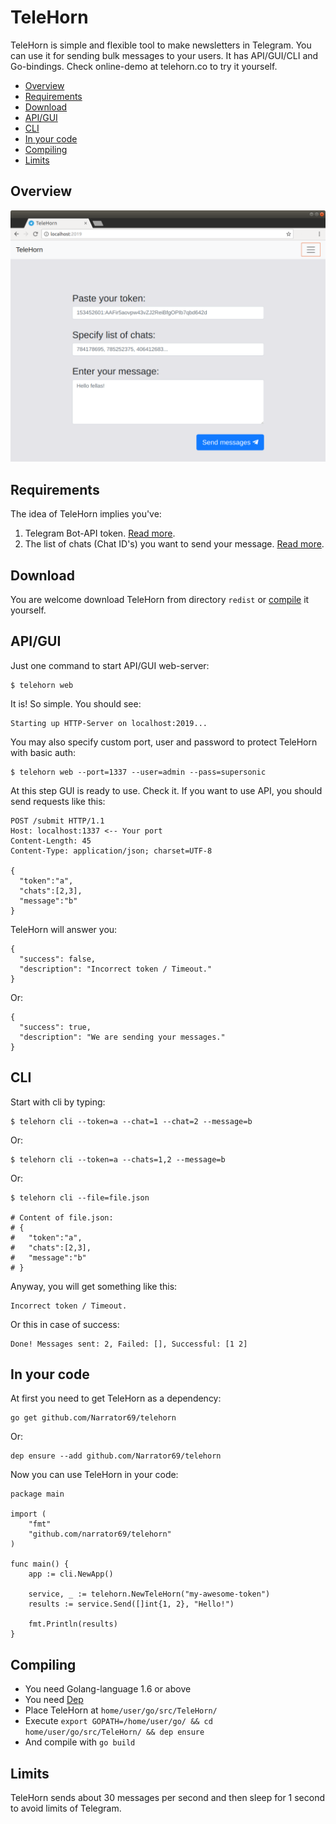 TeleHorn
===

TeleHorn is simple and flexible tool to make newsletters in Telegram. 
You can use it for sending bulk messages to your users. 
It has API/GUI/CLI and Go-bindings. Check online-demo at telehorn.co to try it yourself. 

- [Overview](#overview)
- [Requirements](#requirements)
- [Download](#download)
- [API/GUI](#apigui)
- [CLI](#cli)
- [In your code](#in-your-code)
- [Compiling](#compiling)
- [Limits](#limits)

## Overview
![TeleHorn](https://raw.githubusercontent.com/Narrator69/telehorn/master/promo.png)

## Requirements
The idea of TeleHorn implies you've:
1) Telegram Bot-API token. [Read more](https://core.telegram.org/bots/api).
2) The list of chats (Chat ID's) you want to send your message. [Read more](https://core.telegram.org/bots/api#chat).

## Download
You are welcome download TeleHorn from directory `redist` or [compile](#compiling) it yourself.

## API/GUI
Just one command to start API/GUI web-server:
```
$ telehorn web
```
It is! So simple. You should see:
```
Starting up HTTP-Server on localhost:2019...
```
You may also specify custom port, user and password to protect TeleHorn with basic auth:
```
$ telehorn web --port=1337 --user=admin --pass=supersonic
```
At this step GUI is ready to use. Check it. If you want to use API, you should send requests like this:
```
POST /submit HTTP/1.1
Host: localhost:1337 <-- Your port
Content-Length: 45
Content-Type: application/json; charset=UTF-8

{
  "token":"a",
  "chats":[2,3],
  "message":"b"
}
```
TeleHorn will answer you:
```
{
  "success": false,
  "description": "Incorrect token / Timeout."
}
```
Or:
```
{
  "success": true,
  "description": "We are sending your messages."
}
```


## CLI
Start with cli by typing:
```
$ telehorn cli --token=a --chat=1 --chat=2 --message=b
```
Or:
```
$ telehorn cli --token=a --chats=1,2 --message=b
```
Or:
```
$ telehorn cli --file=file.json

# Content of file.json:
# {
#   "token":"a",
#   "chats":[2,3],
#   "message":"b"
# }
```
Anyway, you will get something like this:
```
Incorrect token / Timeout.
```
Or this in case of success:
```
Done! Messages sent: 2, Failed: [], Successful: [1 2]
```
## In your code
At first you need to get TeleHorn as a dependency:
```
go get github.com/Narrator69/telehorn
```
Or:
```
dep ensure --add github.com/Narrator69/telehorn
```
Now you can use TeleHorn in your code:
```
package main

import (
	"fmt"
	"github.com/narrator69/telehorn"
)

func main() {
	app := cli.NewApp()
	
	service, _ := telehorn.NewTeleHorn("my-awesome-token")
	results := service.Send([]int{1, 2}, "Hello!")
	
	fmt.Println(results)
}
```

## Compiling
- You need Golang-language 1.6 or above
- You need [Dep](github.com/golang/dep)
- Place TeleHorn at `home/user/go/src/TeleHorn/`
- Execute `export GOPATH=/home/user/go/ && cd home/user/go/src/TeleHorn/ && dep ensure`
- And compile with `go build`

## Limits
TeleHorn sends about 30 messages per second and then sleep for 1 second to avoid limits of Telegram.

